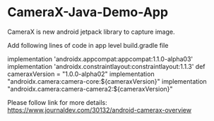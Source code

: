 # CameraX-Java-Demo-App

CameraX is new android jetpack library to capture image.

Add following lines of code in app level build.gradle file

   implementation 'androidx.appcompat:appcompat:1.1.0-alpha03'
    implementation 'androidx.constraintlayout:constraintlayout:1.1.3'
    def cameraxVersion = "1.0.0-alpha02"
    implementation "androidx.camera:camera-core:${cameraxVersion}"
    implementation "androidx.camera:camera-camera2:${cameraxVersion}"
    
    
  Please follow link for more details:
  https://www.journaldev.com/30132/android-camerax-overview
